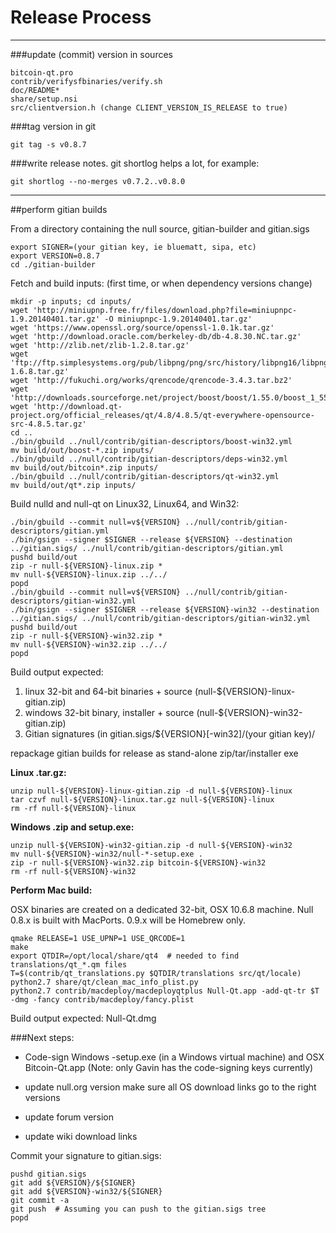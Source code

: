 Release Process
====================

* * *

###update (commit) version in sources


	bitcoin-qt.pro
	contrib/verifysfbinaries/verify.sh
	doc/README*
	share/setup.nsi
	src/clientversion.h (change CLIENT_VERSION_IS_RELEASE to true)

###tag version in git

	git tag -s v0.8.7

###write release notes. git shortlog helps a lot, for example:

	git shortlog --no-merges v0.7.2..v0.8.0

* * *

##perform gitian builds

 From a directory containing the null source, gitian-builder and gitian.sigs
  
	export SIGNER=(your gitian key, ie bluematt, sipa, etc)
	export VERSION=0.8.7
	cd ./gitian-builder

 Fetch and build inputs: (first time, or when dependency versions change)

	mkdir -p inputs; cd inputs/
	wget 'http://miniupnp.free.fr/files/download.php?file=miniupnpc-1.9.20140401.tar.gz' -O miniupnpc-1.9.20140401.tar.gz'
	wget 'https://www.openssl.org/source/openssl-1.0.1k.tar.gz'
	wget 'http://download.oracle.com/berkeley-db/db-4.8.30.NC.tar.gz'
	wget 'http://zlib.net/zlib-1.2.8.tar.gz'
	wget 'ftp://ftp.simplesystems.org/pub/libpng/png/src/history/libpng16/libpng-1.6.8.tar.gz'
	wget 'http://fukuchi.org/works/qrencode/qrencode-3.4.3.tar.bz2'
	wget 'http://downloads.sourceforge.net/project/boost/boost/1.55.0/boost_1_55_0.tar.bz2'
	wget 'http://download.qt-project.org/official_releases/qt/4.8/4.8.5/qt-everywhere-opensource-src-4.8.5.tar.gz'
	cd ..
	./bin/gbuild ../null/contrib/gitian-descriptors/boost-win32.yml
	mv build/out/boost-*.zip inputs/
	./bin/gbuild ../null/contrib/gitian-descriptors/deps-win32.yml
	mv build/out/bitcoin*.zip inputs/
	./bin/gbuild ../null/contrib/gitian-descriptors/qt-win32.yml
	mv build/out/qt*.zip inputs/

 Build nulld and null-qt on Linux32, Linux64, and Win32:
  
	./bin/gbuild --commit null=v${VERSION} ../null/contrib/gitian-descriptors/gitian.yml
	./bin/gsign --signer $SIGNER --release ${VERSION} --destination ../gitian.sigs/ ../null/contrib/gitian-descriptors/gitian.yml
	pushd build/out
	zip -r null-${VERSION}-linux.zip *
	mv null-${VERSION}-linux.zip ../../
	popd
	./bin/gbuild --commit null=v${VERSION} ../null/contrib/gitian-descriptors/gitian-win32.yml
	./bin/gsign --signer $SIGNER --release ${VERSION}-win32 --destination ../gitian.sigs/ ../null/contrib/gitian-descriptors/gitian-win32.yml
	pushd build/out
	zip -r null-${VERSION}-win32.zip *
	mv null-${VERSION}-win32.zip ../../
	popd

  Build output expected:

  1. linux 32-bit and 64-bit binaries + source (null-${VERSION}-linux-gitian.zip)
  2. windows 32-bit binary, installer + source (null-${VERSION}-win32-gitian.zip)
  3. Gitian signatures (in gitian.sigs/${VERSION}[-win32]/(your gitian key)/

repackage gitian builds for release as stand-alone zip/tar/installer exe

**Linux .tar.gz:**

	unzip null-${VERSION}-linux-gitian.zip -d null-${VERSION}-linux
	tar czvf null-${VERSION}-linux.tar.gz null-${VERSION}-linux
	rm -rf null-${VERSION}-linux

**Windows .zip and setup.exe:**

	unzip null-${VERSION}-win32-gitian.zip -d null-${VERSION}-win32
	mv null-${VERSION}-win32/null-*-setup.exe .
	zip -r null-${VERSION}-win32.zip bitcoin-${VERSION}-win32
	rm -rf null-${VERSION}-win32

**Perform Mac build:**

  OSX binaries are created on a dedicated 32-bit, OSX 10.6.8 machine.
  Null 0.8.x is built with MacPorts.  0.9.x will be Homebrew only.

	qmake RELEASE=1 USE_UPNP=1 USE_QRCODE=1
	make
	export QTDIR=/opt/local/share/qt4  # needed to find translations/qt_*.qm files
	T=$(contrib/qt_translations.py $QTDIR/translations src/qt/locale)
	python2.7 share/qt/clean_mac_info_plist.py
	python2.7 contrib/macdeploy/macdeployqtplus Null-Qt.app -add-qt-tr $T -dmg -fancy contrib/macdeploy/fancy.plist

 Build output expected: Null-Qt.dmg

###Next steps:

* Code-sign Windows -setup.exe (in a Windows virtual machine) and
  OSX Bitcoin-Qt.app (Note: only Gavin has the code-signing keys currently)

* update null.org version
  make sure all OS download links go to the right versions

* update forum version

* update wiki download links

Commit your signature to gitian.sigs:

	pushd gitian.sigs
	git add ${VERSION}/${SIGNER}
	git add ${VERSION}-win32/${SIGNER}
	git commit -a
	git push  # Assuming you can push to the gitian.sigs tree
	popd

